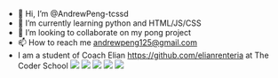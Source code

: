 - 👋 Hi, I’m @AndrewPeng-tcssd
- 🌱 I’m currently learning python and HTML/JS/CSS
- 💞️ I’m looking to collaborate on my pong project
- 📫 How to reach me andrewpeng125@gmail.com
- I am a student of Coach Elian https://github.com/elianrenteria at The Coder School
![](http://github-profile-summary-cards.vercel.app/api/cards/profile-details?username=AndrewPeng-tcssd&theme=algolia)
![](http://github-profile-summary-cards.vercel.app/api/cards/repos-per-language?username=AndrewPeng-tcssd&theme=algolia)
![](http://github-profile-summary-cards.vercel.app/api/cards/most-commit-language?username=AndrewPeng-tcssd&theme=algolia)
![](http://github-profile-summary-cards.vercel.app/api/cards/stats?username=AndrewPeng-tcssd&theme=algolia)
![](http://github-profile-summary-cards.vercel.app/api/cards/productive-time?username=AndrewPeng-tcssd&theme=algolia&utcOffset=8)
            
<!---
AndrewPeng-tcssd/AndrewPeng-tcssd is a ✨ special ✨ repository because its `README.md` (this file) appears on your GitHub profile.
You can click the Preview link to take a look at your changes.
--->
